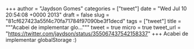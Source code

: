 
+++
author = "Jaydson Gomes"
categories = ["tweet"]
date = "Wed Jul 10 20:54:08 +0000 2013"
draft = false
slug = "81cf627423a55f4c70fa71784f97090be3f1decd"
tags = ["tweet"]
title = """Acabei de implementar glo..."""
tweet = true
micro = true
tweet_url = "https://twitter.com/jaydson/status/355067437542158337"
+++
Acabei de implementar globalStorage :)
